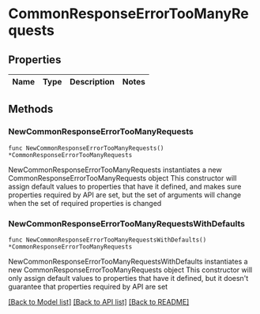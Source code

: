 # CommonResponseErrorTooManyRequests

## Properties

Name | Type | Description | Notes
------------ | ------------- | ------------- | -------------

## Methods

### NewCommonResponseErrorTooManyRequests

`func NewCommonResponseErrorTooManyRequests() *CommonResponseErrorTooManyRequests`

NewCommonResponseErrorTooManyRequests instantiates a new CommonResponseErrorTooManyRequests object
This constructor will assign default values to properties that have it defined,
and makes sure properties required by API are set, but the set of arguments
will change when the set of required properties is changed

### NewCommonResponseErrorTooManyRequestsWithDefaults

`func NewCommonResponseErrorTooManyRequestsWithDefaults() *CommonResponseErrorTooManyRequests`

NewCommonResponseErrorTooManyRequestsWithDefaults instantiates a new CommonResponseErrorTooManyRequests object
This constructor will only assign default values to properties that have it defined,
but it doesn't guarantee that properties required by API are set


[[Back to Model list]](../README.md#documentation-for-models) [[Back to API list]](../README.md#documentation-for-api-endpoints) [[Back to README]](../README.md)


